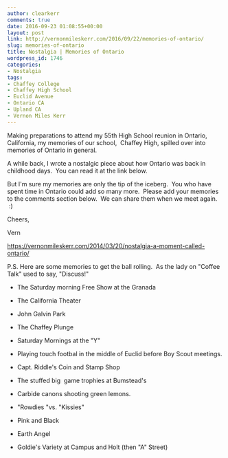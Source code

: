 ```yaml
---
author: clearkerr
comments: true
date: 2016-09-23 01:08:55+00:00
layout: post
link: http://vernonmileskerr.com/2016/09/22/memories-of-ontario/
slug: memories-of-ontario
title: Nostalgia | Memories of Ontario
wordpress_id: 1746
categories:
- Nostalgia
tags:
- Chaffey College
- Chaffey High School
- Euclid Avenue
- Ontario CA
- Upland CA
- Vernon Miles Kerr
---
```


Making preparations to attend my 55th High School reunion in Ontario, California, my memories of our school,  Chaffey High, spilled over into memories of Ontario in general.

A while back, I wrote a nostalgic piece about how Ontario was back in childhood days.  You can read it at the link below.

But I'm sure my memories are only the tip of the iceberg.  You who have spent time in Ontario could add so many more.  Please add your memories to the comments section below.  We can share them when we meet again.  :)

Cheers,

Vern

https://vernonmileskerr.com/2014/03/20/nostalgia-a-moment-called-ontario/

P.S. Here are some memories to get the ball rolling.  As the lady on "Coffee Talk" used to say, "Discuss!"



 	
  * The Saturday morning Free Show at the Granada

 	
  * The California Theater

 	
  * John Galvin Park

 	
  * The Chaffey Plunge

 	
  * Saturday Mornings at the "Y"

 	
  * Playing touch footbal in the middle of Euclid before Boy Scout meetings.

 	
  * Capt. Riddle's Coin and Stamp Shop

 	
  * The stuffed big  game trophies at Bumstead's

 	
  * Carbide canons shooting green lemons.

 	
  * "Rowdies "vs. "Kissies"

 	
  * Pink and Black

 	
  * Earth Angel

 	
  * Goldie's Variety at Campus and Holt (then "A" Street)


